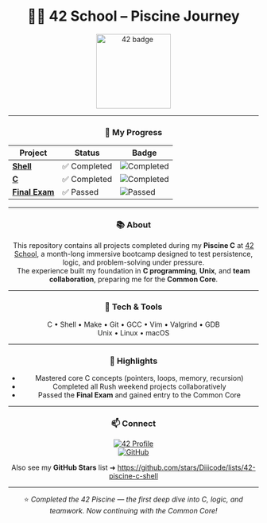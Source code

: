 <div align="center">

# 🏊‍♂️ 42 School – Piscine Journey

<img src="https://github.com/ayogun/42-project-badges/blob/main/badges/volunteerm.png?raw=true" alt="42 badge" width="150"/>

---

### 🚀 My Progress

| Project | Status | Badge |
|----------|---------|-------|
| [**Shell**](https://github.com/Diogo-Serra/42_Piscine/tree/main/Shell) | ✅ Completed | ![Completed](https://img.shields.io/badge/Completed-success?style=flat&color=2ecc71) |
| [**C**](https://github.com/Diogo-Serra/42_Piscine/tree/main/C) | ✅ Completed | ![Completed](https://img.shields.io/badge/Completed-success?style=flat&color=2ecc71) |
| [**Final Exam**](https://github.com/Diogo-Serra/42_Piscine/tree/main/Exams) | ✅ Passed | ![Passed](https://img.shields.io/badge/Passed-blue?style=flat&color=3498db) |

---

### 📚 About

This repository contains all projects completed during my **Piscine C** at [42 School](https://42.fr), a month-long immersive bootcamp designed to test persistence, logic, and problem-solving under pressure.  
The experience built my foundation in **C programming**, **Unix**, and **team collaboration**, preparing me for the **Common Core**.

---

### 🧰 Tech & Tools

C • Shell • Make • Git • GCC • Vim • Valgrind • GDB  
Unix • Linux • macOS  

---

### 🏅 Highlights

- Mastered core C concepts (pointers, loops, memory, recursion)  
- Completed all Rush weekend projects collaboratively  
- Passed the **Final Exam** and gained entry to the Common Core  

---

### 📫 Connect

<a href="https://profile.intra.42.fr/users/diogo-serra"><img src="https://img.shields.io/badge/42_Profile-diogo--serra-2ecc71?style=for-the-badge" alt="42 Profile"/></a>  
<a href="https://github.com/Diogo-Serra"><img src="https://img.shields.io/badge/GitHub-Diogo--Serra-181717?style=for-the-badge&logo=github" alt="GitHub"/></a>

Also see my **GitHub Stars** list ➜ https://github.com/stars/Diiicode/lists/42-piscine-c-shell

---

⭐️ *Completed the 42 Piscine — the first deep dive into C, logic, and teamwork. Now continuing with the Common Core!*

</div>

